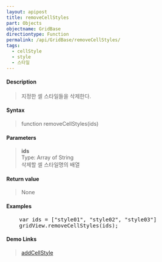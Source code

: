 ```yaml
---
layout: apipost
title: removeCellStyles
part: Objects
objectname: GridBase
directiontype: Function
permalink: /api/GridBase/removeCellStyles/
tags:
  - cellStyle
  - style
  - 스타일
---
```



#### Description

> 지정한 셀 스타일들을 삭제한다.

#### Syntax

> function removeCellStyles(ids)

#### Parameters

> **ids**  
> Type: Array of String  
> 삭제할 셀 스타일명의 배열  

#### Return value

> None

#### Examples 

<pre class="prettyprint">
    var ids = ["style01", "style02", "style03"]
    gridView.removeCellStyles(ids);
</pre>

#### Demo Links
> [addCellStyle](/api/GridBase/addCellStyle)